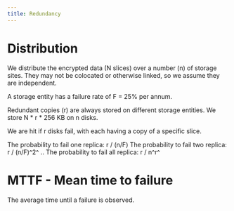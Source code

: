 ```yaml
---
title: Redundancy
---
```


# Distribution

We distribute the encrypted data (N slices) over a number (n) of storage sites. They may not be colocated or otherwise linked, so we assume they are independent.

A storage entity has a failure rate of F = 25% per annum.

Redundant copies (r) are always stored on different storage entities.
We store N * r * 256 KB on n disks.

We are hit if r disks fail, with each having a copy of a specific slice.

The probability to fail one replica: r / (n/F)
The probability to fail two replica: r / (n/F)^2^
..
The probability to fail all replica: r / n^r^


# MTTF - Mean time to failure

The average time until a failure is observed.



